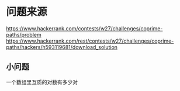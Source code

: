 # 问题来源
https://www.hackerrank.com/contests/w27/challenges/coprime-paths/problem
https://www.hackerrank.com/rest/contests/w27/challenges/coprime-paths/hackers/h593119681/download_solution


## 小问题
一个数组里互质的对数有多少对
